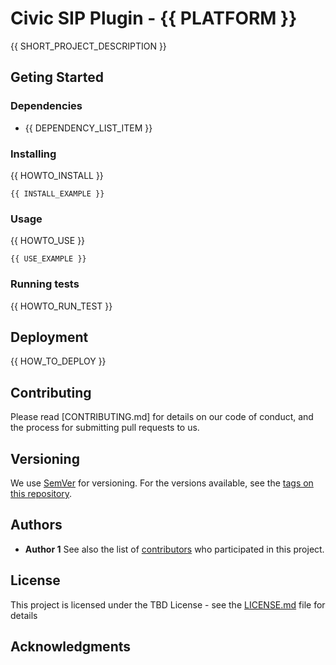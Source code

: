 # Civic SIP Plugin - {{ PLATFORM }}

{{ SHORT_PROJECT_DESCRIPTION }}

## Geting Started

### Dependencies

* {{ DEPENDENCY_LIST_ITEM }}

### Installing

{{ HOWTO_INSTALL }}

```
{{ INSTALL_EXAMPLE }}
```

### Usage

{{ HOWTO_USE }}

```
{{ USE_EXAMPLE }}
```
### Running tests

{{ HOWTO_RUN_TEST }}

## Deployment

{{ HOW_TO_DEPLOY }}

## Contributing

Please read [CONTRIBUTING.md] for details on our code of conduct, and the process for submitting pull requests to us.
## Versioning

We use [SemVer](http://semver.org/) for versioning. For the versions available, see the [tags on this repository](https://github.com/your/project/tags).
## Authors

* **Author 1**
See also the list of [contributors](https://github.com/your/project/contributors) who participated in this project.

## License

This project is licensed under the TBD License - see the [LICENSE.md](LICENSE.md) file for details

## Acknowledgments
